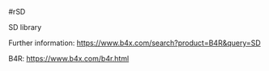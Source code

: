 #rSD

SD library

Further information: https://www.b4x.com/search?product=B4R&query=SD

B4R: https://www.b4x.com/b4r.html